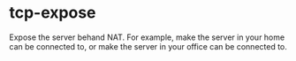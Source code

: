 # tcp-expose
Expose the server behand NAT.
For example, make the server in your home can be connected to, or make the server in your office can be connected to.
